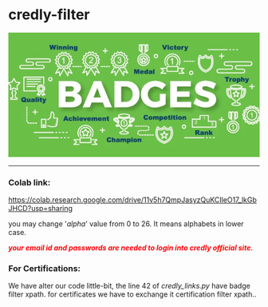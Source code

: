 # credly-filter
<p align="center">
  <img src="https://github.com/sandeepyadav1478/Credly-Filter/blob/main/img/mki.jpg">
</p>

---------------------------------------------------
### Colab link:
https://colab.research.google.com/drive/11v5h7QmpJasyzQuKCIleO17_lkGbJHCD?usp=sharing

you may change '*alpha*' value from 0 to 26. It means alphabets in lower case.

***<span style="color:RED">your email id and passwords are needed to login into credly official site.</span>***

### For Certifications:

We have alter our code little-bit, the line 42 of *credly_links.py* have badge filter xpath.
for certificates we have to exchange it certification filter xpath..
